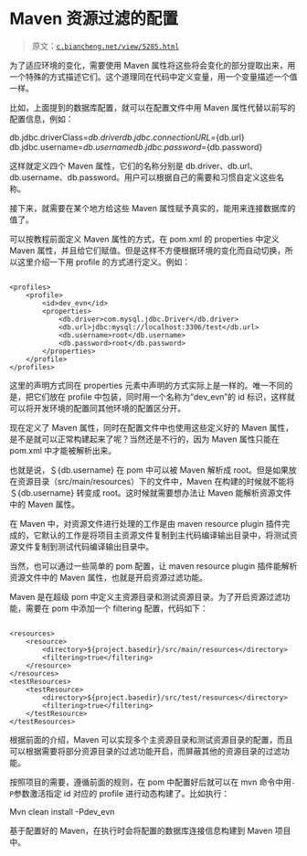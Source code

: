 # Maven 资源过滤的配置

> 原文：[`c.biancheng.net/view/5285.html`](http://c.biancheng.net/view/5285.html)

为了适应环境的变化，需要使用 Maven 属性将这些将会变化的部分提取出来，用一个特殊的方式描述它们。这个道理同在代码中定义变量，用一个变量描述一个值一样。

比如，上面提到的数据库配置，就可以在配置文件中用 Maven 属性代替以前写的配置信息，例如：

db.jdbc.driverClass=${db.driver}
db.jdbc.connectionURL=${db.url}
db.jdbc.username=${db.username}
db.jdbc.password=${db.password}

这样就定义四个 Maven 属性，它们的名称分别是 db.driver、db.url、db.username、db.password。用户可以根据自己的需要和习惯自定义这些名称。

接下来，就需要在某个地方给这些 Maven 属性赋予真实的，能用来连接数据库的值了。

可以按教程前面定义 Maven 属性的方式，在 pom.xml 的 properties 中定义 Maven 属性，并且给它们赋值。但是这样不方便根据环境的变化而自动切换，所以这里介绍一下用 profile 的方式进行定义。例如：

```

<profiles>
    <profile>
        <id>dev_evn</id>
        <properties>
            <db.driver>com.mysql.jdbc.Driver</db.driver>
            <db.url>jdbc:mysql://localhost:3306/test</db.url>
            <db.username>root</db.username>
            <db.password>root</db.password>
        </properties>
    </profile>
</profiles>
```

这里的声明方式同在 properties 元素中声明的方式实际上是一样的。唯一不同的是，把它们放在 profile 中包装，同时用一个名称为“dev_evn”的 id 标识，这样就可以将开发环境的配置同其他环境的配置区分开。

现在定义了 Maven 属性，同时在配置文件中也使用这些定义好的 Maven 属性，是不是就可以正常构建起来了呢？当然还是不行的，因为 Maven 属性只能在 pom.xml 中才能被解析出来。

也就是说，＄{db.username} 在 pom 中可以被 Maven 解析成 root。但是如果放在资源目录（src/main/resources）下的文件中，Maven 在构建的时候就不能将＄{db.username} 转变成 root。这时候就需要想办法让 Maven 能解析资源文件中的 Maven 属性。

在 Maven 中，对资源文件进行处理的工作是由 maven resource plugin 插件完成的，它默认的工作是将项目主资源文件复制到主代码编译输出目录中，将测试资源文件复制到测试代码编译输出目录中。

当然，也可以通过一些简单的 pom 配置，让 maven resource plugin 插件能解析资源文件中的 Maven 属性，也就是开启资源过滤功能。

Maven 是在超级 pom 中定义主资源目录和测试资源目录。为了开启资源过滤功能，需要在 pom 中添加一个 filtering 配置，代码如下：

```

<resources>
    <resource>
        <directory>${project.basedir}/src/main/resources</directory>
        <filtering>true</filtering>
    </resource>
</resources>
<testResources>
    <testResource>
        <directory>${project.basedir}/src/test/resources</directory>
        <filtering>true</filtering>
    </testResource>
</testResources>
```

根据前面的介绍，Maven 可以实现多个主资源目录和测试资源目录的配置，而且可以根据需要将部分资源目录的过滤功能开启，而屏蔽其他的资源目录的过滤功能。

按照项目的需要，遵循前面的规则，在 pom 中配置好后就可以在 mvn 命令中用`-P`参数激活指定 id 对应的 profile 进行动态构建了。比如执行：

Mvn clean install -Pdev_evn

基于配置好的 Maven，在执行时会将配置的数据库连接信息构建到 Maven 项目中。